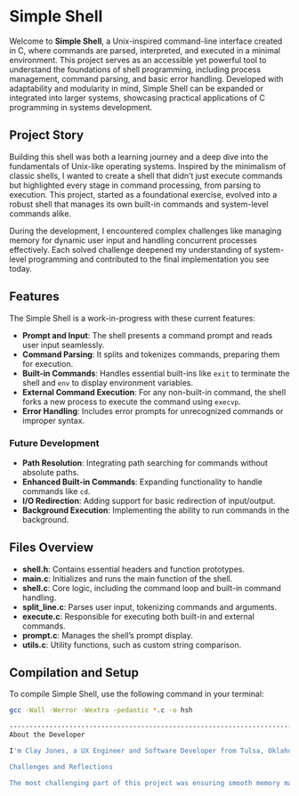 # Simple Shell

Welcome to **Simple Shell**, a Unix-inspired command-line interface created in C, where commands are parsed, interpreted, and executed in a minimal environment. This project serves as an accessible yet powerful tool to understand the foundations of shell programming, including process management, command parsing, and basic error handling. Developed with adaptability and modularity in mind, Simple Shell can be expanded or integrated into larger systems, showcasing practical applications of C programming in systems development.

## Project Story

Building this shell was both a learning journey and a deep dive into the fundamentals of Unix-like operating systems. Inspired by the minimalism of classic shells, I wanted to create a shell that didn’t just execute commands but highlighted every stage in command processing, from parsing to execution. This project, started as a foundational exercise, evolved into a robust shell that manages its own built-in commands and system-level commands alike.

During the development, I encountered complex challenges like managing memory for dynamic user input and handling concurrent processes effectively. Each solved challenge deepened my understanding of system-level programming and contributed to the final implementation you see today.

## Features

The Simple Shell is a work-in-progress with these current features:

- **Prompt and Input**: The shell presents a command prompt and reads user input seamlessly.
- **Command Parsing**: It splits and tokenizes commands, preparing them for execution.
- **Built-in Commands**: Handles essential built-ins like `exit` to terminate the shell and `env` to display environment variables.
- **External Command Execution**: For any non-built-in command, the shell forks a new process to execute the command using `execvp`.
- **Error Handling**: Includes error prompts for unrecognized commands or improper syntax.

### Future Development
- **Path Resolution**: Integrating path searching for commands without absolute paths.
- **Enhanced Built-in Commands**: Expanding functionality to handle commands like `cd`.
- **I/O Redirection**: Adding support for basic redirection of input/output.
- **Background Execution**: Implementing the ability to run commands in the background.

## Files Overview

- **shell.h**: Contains essential headers and function prototypes.
- **main.c**: Initializes and runs the main function of the shell.
- **shell.c**: Core logic, including the command loop and built-in command handling.
- **split_line.c**: Parses user input, tokenizing commands and arguments.
- **execute.c**: Responsible for executing both built-in and external commands.
- **prompt.c**: Manages the shell’s prompt display.
- **utils.c**: Utility functions, such as custom string comparison.

## Compilation and Setup

To compile Simple Shell, use the following command in your terminal:

```sh
gcc -Wall -Werror -Wextra -pedantic *.c -o hsh

-----------------------------------------------------------------------------------
About the Developer

I'm Clay Jones, a UX Engineer and Software Developer from Tulsa, Oklahoma. With a passion for creating intuitive, user-friendly systems, I focus on developing projects that combine the best of user experience with technical efficiency. Explore my work on GitHub or connect with me on LinkedIn.

Challenges and Reflections

The most challenging part of this project was ensuring smooth memory management during command processing, as well as handling concurrent processes for external command execution. By incorporating feedback and rigorous testing, I’ve refined the shell’s performance and aim to continue enhancing it to create an even more feature-rich command-line tool.
